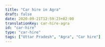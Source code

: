 ```yaml
---
title: "Car hire in Agra"
draft: false
date: 2020-09-21T12:59:23+02:00
translationKey: car-hire-agra
id: "car-hire"
type: "car-hire"
tags: ["Uttar Pradesh", "Agra", "Car hire"]  
---
```

